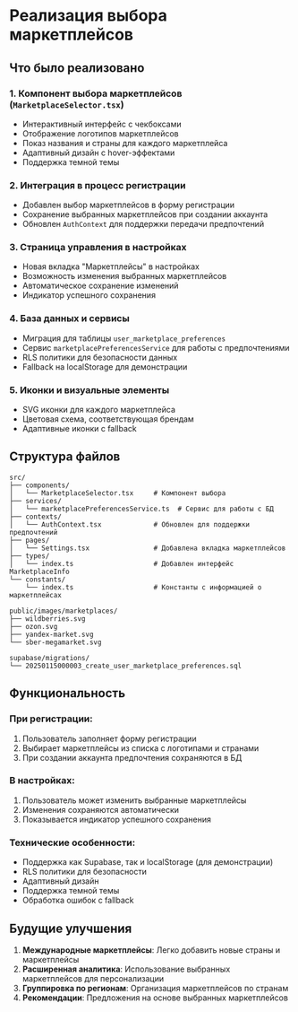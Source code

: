 # Реализация выбора маркетплейсов

## Что было реализовано

### 1. Компонент выбора маркетплейсов (`MarketplaceSelector.tsx`)
- Интерактивный интерфейс с чекбоксами
- Отображение логотипов маркетплейсов
- Показ названия и страны для каждого маркетплейса
- Адаптивный дизайн с hover-эффектами
- Поддержка темной темы

### 2. Интеграция в процесс регистрации
- Добавлен выбор маркетплейсов в форму регистрации
- Сохранение выбранных маркетплейсов при создании аккаунта
- Обновлен `AuthContext` для поддержки передачи предпочтений

### 3. Страница управления в настройках
- Новая вкладка "Маркетплейсы" в настройках
- Возможность изменения выбранных маркетплейсов
- Автоматическое сохранение изменений
- Индикатор успешного сохранения

### 4. База данных и сервисы
- Миграция для таблицы `user_marketplace_preferences`
- Сервис `marketplacePreferencesService` для работы с предпочтениями
- RLS политики для безопасности данных
- Fallback на localStorage для демонстрации

### 5. Иконки и визуальные элементы
- SVG иконки для каждого маркетплейса
- Цветовая схема, соответствующая брендам
- Адаптивные иконки с fallback

## Структура файлов

```
src/
├── components/
│   └── MarketplaceSelector.tsx     # Компонент выбора
├── services/
│   └── marketplacePreferencesService.ts  # Сервис для работы с БД
├── contexts/
│   └── AuthContext.tsx             # Обновлен для поддержки предпочтений
├── pages/
│   └── Settings.tsx                # Добавлена вкладка маркетплейсов
├── types/
│   └── index.ts                    # Добавлен интерфейс MarketplaceInfo
└── constants/
    └── index.ts                    # Константы с информацией о маркетплейсах

public/images/marketplaces/
├── wildberries.svg
├── ozon.svg
├── yandex-market.svg
└── sber-megamarket.svg

supabase/migrations/
└── 20250115000003_create_user_marketplace_preferences.sql
```

## Функциональность

### При регистрации:
1. Пользователь заполняет форму регистрации
2. Выбирает маркетплейсы из списка с логотипами и странами
3. При создании аккаунта предпочтения сохраняются в БД

### В настройках:
1. Пользователь может изменить выбранные маркетплейсы
2. Изменения сохраняются автоматически
3. Показывается индикатор успешного сохранения

### Технические особенности:
- Поддержка как Supabase, так и localStorage (для демонстрации)
- RLS политики для безопасности
- Адаптивный дизайн
- Поддержка темной темы
- Обработка ошибок с fallback

## Будущие улучшения

1. **Международные маркетплейсы**: Легко добавить новые страны и маркетплейсы
2. **Расширенная аналитика**: Использование выбранных маркетплейсов для персонализации
3. **Группировка по регионам**: Организация маркетплейсов по странам
4. **Рекомендации**: Предложения на основе выбранных маркетплейсов
